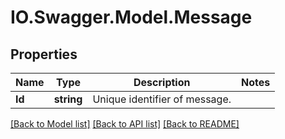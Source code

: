 # IO.Swagger.Model.Message
## Properties

Name | Type | Description | Notes
------------ | ------------- | ------------- | -------------
**Id** | **string** | Unique identifier of message. | 

[[Back to Model list]](../README.md#documentation-for-models) [[Back to API list]](../README.md#documentation-for-api-endpoints) [[Back to README]](../README.md)

